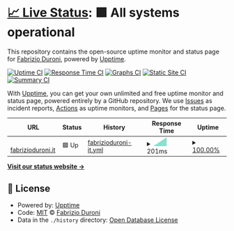 # [📈 Live Status](https://status.fabrizioduroni.it): <!--live status--> **🟩 All systems operational**

This repository contains the open-source uptime monitor and status page for [Fabrizio Duroni](https://www.fabrizioduroni.it), powered by [Upptime](https://github.com/upptime/upptime).

[![Uptime CI](https://github.com/koj-co/upptime/workflows/Uptime%20CI/badge.svg)](https://github.com/koj-co/upptime/actions?query=workflow%3A%22Uptime+CI%22)
[![Response Time CI](https://github.com/koj-co/upptime/workflows/Response%20Time%20CI/badge.svg)](https://github.com/koj-co/upptime/actions?query=workflow%3A%22Response+Time+CI%22)
[![Graphs CI](https://github.com/koj-co/upptime/workflows/Graphs%20CI/badge.svg)](https://github.com/koj-co/upptime/actions?query=workflow%3A%22Graphs+CI%22)
[![Static Site CI](https://github.com/koj-co/upptime/workflows/Static%20Site%20CI/badge.svg)](https://github.com/koj-co/upptime/actions?query=workflow%3A%22Static+Site+CI%22)
[![Summary CI](https://github.com/koj-co/upptime/workflows/Summary%20CI/badge.svg)](https://github.com/koj-co/upptime/actions?query=workflow%3A%22Summary+CI%22)

With [Upptime](https://upptime.js.org), you can get your own unlimited and free uptime monitor and status page, powered entirely by a GitHub repository. We use [Issues](https://github.com/chicio/chicio.status.github.io/issues) as incident reports, [Actions](https://github.com/chicio/chicio.status.github.io/actions) as uptime monitors, and [Pages](https://status.fabrizioduroni.it) for the status page.

<!--start: status pages-->
<!-- This summary is generated by Upptime (https://github.com/upptime/upptime) -->
<!-- Do not edit this manually, your changes will be overwritten -->
<!-- prettier-ignore -->
| URL | Status | History | Response Time | Uptime |
| --- | ------ | ------- | ------------- | ------ |
| <img alt="" src="https://favicons.githubusercontent.com/www.fabrizioduroni.it" height="13"> [fabrizioduroni.it](https://www.fabrizioduroni.it) | 🟩 Up | [fabrizioduroni-it.yml](https://github.com/chicio/chicio.status.github.io/commits/master/history/fabrizioduroni-it.yml) | <details><summary><img alt="Response time graph" src="./graphs/fabrizioduroni-it/response-time-week.png" height="20"> 201ms</summary><br><a href="https://status.fabrizioduroni.it/history/fabrizioduroni-it"><img alt="Response time 201" src="https://img.shields.io/endpoint?url=https%3A%2F%2Fraw.githubusercontent.com%2Fchicio%2Fchicio.status.github.io%2Fmaster%2Fapi%2Ffabrizioduroni-it%2Fresponse-time.json"></a><br><a href="https://status.fabrizioduroni.it/history/fabrizioduroni-it"><img alt="24-hour response time 201" src="https://img.shields.io/endpoint?url=https%3A%2F%2Fraw.githubusercontent.com%2Fchicio%2Fchicio.status.github.io%2Fmaster%2Fapi%2Ffabrizioduroni-it%2Fresponse-time-day.json"></a><br><a href="https://status.fabrizioduroni.it/history/fabrizioduroni-it"><img alt="7-day response time 201" src="https://img.shields.io/endpoint?url=https%3A%2F%2Fraw.githubusercontent.com%2Fchicio%2Fchicio.status.github.io%2Fmaster%2Fapi%2Ffabrizioduroni-it%2Fresponse-time-week.json"></a><br><a href="https://status.fabrizioduroni.it/history/fabrizioduroni-it"><img alt="30-day response time 201" src="https://img.shields.io/endpoint?url=https%3A%2F%2Fraw.githubusercontent.com%2Fchicio%2Fchicio.status.github.io%2Fmaster%2Fapi%2Ffabrizioduroni-it%2Fresponse-time-month.json"></a><br><a href="https://status.fabrizioduroni.it/history/fabrizioduroni-it"><img alt="1-year response time 201" src="https://img.shields.io/endpoint?url=https%3A%2F%2Fraw.githubusercontent.com%2Fchicio%2Fchicio.status.github.io%2Fmaster%2Fapi%2Ffabrizioduroni-it%2Fresponse-time-year.json"></a></details> | <details><summary><a href="https://status.fabrizioduroni.it/history/fabrizioduroni-it">100.00%</a></summary><a href="https://status.fabrizioduroni.it/history/fabrizioduroni-it"><img alt="All-time uptime 100.00%" src="https://img.shields.io/endpoint?url=https%3A%2F%2Fraw.githubusercontent.com%2Fchicio%2Fchicio.status.github.io%2Fmaster%2Fapi%2Ffabrizioduroni-it%2Fuptime.json"></a><br><a href="https://status.fabrizioduroni.it/history/fabrizioduroni-it"><img alt="24-hour uptime 100.00%" src="https://img.shields.io/endpoint?url=https%3A%2F%2Fraw.githubusercontent.com%2Fchicio%2Fchicio.status.github.io%2Fmaster%2Fapi%2Ffabrizioduroni-it%2Fuptime-day.json"></a><br><a href="https://status.fabrizioduroni.it/history/fabrizioduroni-it"><img alt="7-day uptime 100.00%" src="https://img.shields.io/endpoint?url=https%3A%2F%2Fraw.githubusercontent.com%2Fchicio%2Fchicio.status.github.io%2Fmaster%2Fapi%2Ffabrizioduroni-it%2Fuptime-week.json"></a><br><a href="https://status.fabrizioduroni.it/history/fabrizioduroni-it"><img alt="30-day uptime 100.00%" src="https://img.shields.io/endpoint?url=https%3A%2F%2Fraw.githubusercontent.com%2Fchicio%2Fchicio.status.github.io%2Fmaster%2Fapi%2Ffabrizioduroni-it%2Fuptime-month.json"></a><br><a href="https://status.fabrizioduroni.it/history/fabrizioduroni-it"><img alt="1-year uptime 100.00%" src="https://img.shields.io/endpoint?url=https%3A%2F%2Fraw.githubusercontent.com%2Fchicio%2Fchicio.status.github.io%2Fmaster%2Fapi%2Ffabrizioduroni-it%2Fuptime-year.json"></a></details>

<!--end: status pages-->

[**Visit our status website →**](https://status.fabrizioduroni.it)

## 📄 License

- Powered by: [Upptime](https://github.com/upptime/upptime)
- Code: [MIT](./LICENSE) © [Fabrizio Duroni](https://www.fabrizioduroni.it)
- Data in the `./history` directory: [Open Database License](https://opendatacommons.org/licenses/odbl/1-0/)
